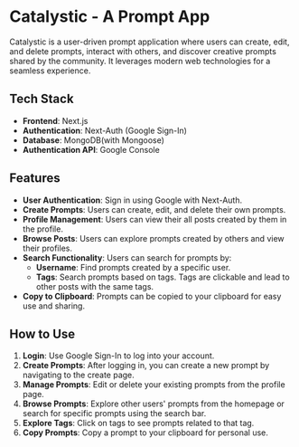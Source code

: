 


# Catalystic - A Prompt App

Catalystic is a user-driven prompt application where users can create, edit, and delete prompts, interact with others, and discover creative prompts shared by the community. It leverages modern web technologies for a seamless experience.

## Tech Stack

- **Frontend**: Next.js
- **Authentication**: Next-Auth (Google Sign-In)
- **Database**: MongoDB(with Mongoose)
- **Authentication API**: Google Console

## Features

- **User Authentication**: Sign in using Google with Next-Auth.
- **Create Prompts**: Users can create, edit, and delete their own prompts.
- **Profile Management**: Users can view their all posts created by them in the profile.
- **Browse Posts**: Users can explore prompts created by others and view their profiles.
- **Search Functionality**: Users can search for prompts by:
  - **Username**: Find prompts created by a specific user.
  - **Tags**: Search prompts based on tags. Tags are clickable and lead to other posts with the same tags.
- **Copy to Clipboard**: Prompts can be copied to your clipboard for easy use and sharing.
  
## How to Use

1. **Login**: Use Google Sign-In to log into your account.
2. **Create Prompts**: After logging in, you can create a new prompt by navigating to the create page.
3. **Manage Prompts**: Edit or delete your existing prompts from the profile page.
4. **Browse Prompts**: Explore other users' prompts from the homepage or search for specific prompts using the search bar.
5. **Explore Tags**: Click on tags to see prompts related to that tag.
6. **Copy Prompts**: Copy a prompt to your clipboard for personal use.

